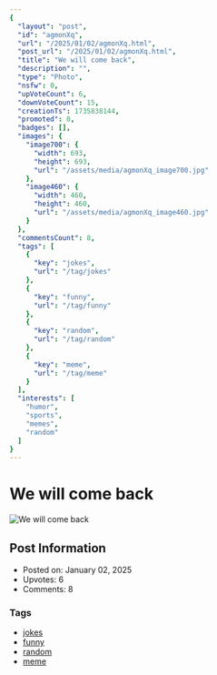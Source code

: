 ```yaml
---
{
  "layout": "post",
  "id": "agmonXq",
  "url": "/2025/01/02/agmonXq.html",
  "post_url": "/2025/01/02/agmonXq.html",
  "title": "We will come back",
  "description": "",
  "type": "Photo",
  "nsfw": 0,
  "upVoteCount": 6,
  "downVoteCount": 15,
  "creationTs": 1735838144,
  "promoted": 0,
  "badges": [],
  "images": {
    "image700": {
      "width": 693,
      "height": 693,
      "url": "/assets/media/agmonXq_image700.jpg"
    },
    "image460": {
      "width": 460,
      "height": 460,
      "url": "/assets/media/agmonXq_image460.jpg"
    }
  },
  "commentsCount": 8,
  "tags": [
    {
      "key": "jokes",
      "url": "/tag/jokes"
    },
    {
      "key": "funny",
      "url": "/tag/funny"
    },
    {
      "key": "random",
      "url": "/tag/random"
    },
    {
      "key": "meme",
      "url": "/tag/meme"
    }
  ],
  "interests": [
    "humor",
    "sports",
    "memes",
    "random"
  ]
}
---
```


# We will come back

![We will come back](/assets/media/agmonXq_image700.jpg)

## Post Information

- Posted on: January 02, 2025
- Upvotes: 6
- Comments: 8

### Tags

- [jokes](/tag/jokes)
- [funny](/tag/funny)
- [random](/tag/random)
- [meme](/tag/meme)
